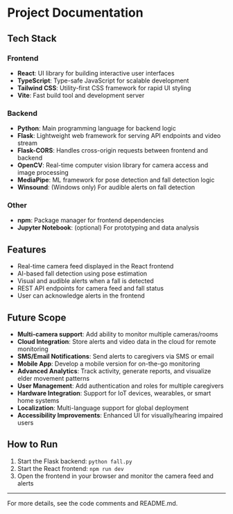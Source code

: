 # Project Documentation

## Tech Stack

### Frontend
- **React**: UI library for building interactive user interfaces
- **TypeScript**: Type-safe JavaScript for scalable development
- **Tailwind CSS**: Utility-first CSS framework for rapid UI styling
- **Vite**: Fast build tool and development server

### Backend
- **Python**: Main programming language for backend logic
- **Flask**: Lightweight web framework for serving API endpoints and video stream
- **Flask-CORS**: Handles cross-origin requests between frontend and backend
- **OpenCV**: Real-time computer vision library for camera access and image processing
- **MediaPipe**: ML framework for pose detection and fall detection logic
- **Winsound**: (Windows only) For audible alerts on fall detection

### Other
- **npm**: Package manager for frontend dependencies
- **Jupyter Notebook**: (optional) For prototyping and data analysis

## Features
- Real-time camera feed displayed in the React frontend
- AI-based fall detection using pose estimation
- Visual and audible alerts when a fall is detected
- REST API endpoints for camera feed and fall status
- User can acknowledge alerts in the frontend

## Future Scope
- **Multi-camera support**: Add ability to monitor multiple cameras/rooms
- **Cloud Integration**: Store alerts and video data in the cloud for remote monitoring
- **SMS/Email Notifications**: Send alerts to caregivers via SMS or email
- **Mobile App**: Develop a mobile version for on-the-go monitoring
- **Advanced Analytics**: Track activity, generate reports, and visualize elder movement patterns
- **User Management**: Add authentication and roles for multiple caregivers
- **Hardware Integration**: Support for IoT devices, wearables, or smart home systems
- **Localization**: Multi-language support for global deployment
- **Accessibility Improvements**: Enhanced UI for visually/hearing impaired users

## How to Run
1. Start the Flask backend: `python fall.py`
2. Start the React frontend: `npm run dev`
3. Open the frontend in your browser and monitor the camera feed and alerts

---
For more details, see the code comments and README.md.
